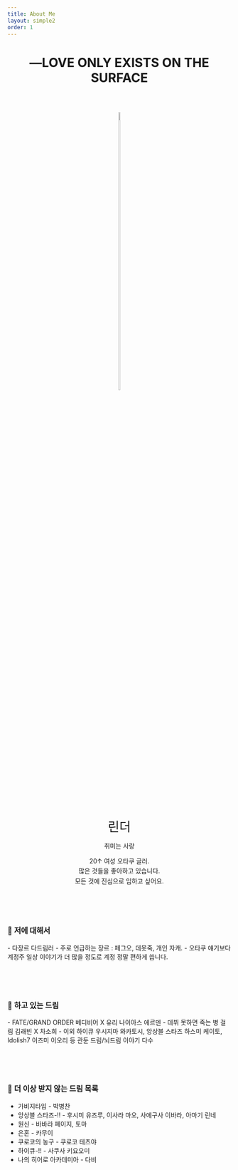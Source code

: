 ```yaml
---
title: About Me
layout: simple2
order: 1
---
```




<h1 style="text-align: center;"> ―LOVE ONLY EXISTS ON THE SURFACE </h1>
<p style="line-height:2em;">ㅤ</p>
<p style="text-align: center; width: fit-content; margin-left: auto; margin-right: auto;"><img style="width:40%;" src="https://lh3.googleusercontent.com/pw/ABLVV84-fPKd-3gfIXZtD1GDT3DVGJ_0jRjM4I89rljQe_I8L3G_gTlBrS_AMSonjI343tnEhCm2DTZE3rYP98UFg159wU1ME8Md4zgizggCwPoZX8ZPgVY=w382-h315-p-k" ></p>

<p style="text-align:center; line-height: 120%; font-size: 2em;width: fit-content; margin-left: auto; margin-right: auto; margin-bottom:0;">린더</p>
<p style="text-align:center;width: fit-content; margin-left: auto; margin-right: auto;">취미는 사랑</p>

<p style="text-align:center;line-height:160%;margin-left: auto; margin-right: auto;">
20↑ 여성 오타쿠 글러.<br>
많은 것들을 좋아하고 있습니다.<br>
모든 것에 진심으로 임하고 싶어요.</p>

<p style="line-height:4em;">ㅤ</p>  

<p style="font-size:1.2em;font-weight:bold;">💫 저에 대해서 </p>
 - 다장르 다드림러  
 - 주로 언급하는 장르 : 페그오, 데못죽, 개인 자캐.  
 - 오타쿠 얘기보다 계정주 일상 이야기가 더 많을 정도로 계정 정말 편하게 씁니다.

<p style="line-height:4em;">ㅤ</p>

<p style="font-size:1.2em;font-weight:bold;">💫 하고 있는 드림 </p>
 - FATE/GRAND ORDER 베디비어 X 유리 나이아스 에르덴
 - 데뷔 못하면 죽는 병 걸림 김래빈 X 차소희
 - 이외 하이큐 우시지마 와카토시, 앙상블 스타즈 하스미 케이토, Idolish7 이즈미 이오리 등 관둔 드림/뇌드림 이야기 다수

<p style="line-height:4em;">ㅤ</p>

<p style="font-size:1.2em;font-weight:bold;">💫 더 이상 받지 않는 드림 목록 </p>

- 가비지타임 - 박병찬
- 앙상블 스타즈-!! - 후시미 유즈루, 이사라 마오, 사에구사 이바라, 아마기 린네
- 원신 - 바바라 페이지, 토마
- 은혼 - 카무이
- 쿠로코의 농구 - 쿠로코 테츠야
- 하이큐-!! - 사쿠사 키요오미
- 나의 히어로 아카데미아 - 다비